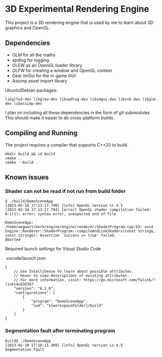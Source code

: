 # 3D Experimental Rendering Engine

This project is a 3D rendering engine that is used by me to learn
about 3D graphics and OpenGL.

## Dependencies

* GLM for all the maths
* spdlog for logging
* GLEW as an OpenGL loader library
* GLFW for creating a window and OpenGL context
* Dear ImGui for the in-game GUI
* Assimp asset import library

Ubuntu/Debian packages:

`libglfw3-dev libglew-dev libspdlog-dev libimgui-dev libstb-dev libglm-dev libassimp-dev`

I plan on including all these dependencies in the form of git
submodules. This should make it easier to do cross-platform builds.

## Compiling and Running

The project requires a compiler that supports C++20 to build.

```shell
mkdir build && cd build
cmake ..
cmake --build .
```

## Known issues

### Shader can not be read if not run from build folder

```
$ ./build/DemoSceneApp
[2023-02-18 17:13:17.790] [info] OpenGL version is 4.5
[2023-02-18 17:13:17.794] [error] OpenGL shader compilation failed: 0:1(1): error: syntax error, unexpected end of file

DemoSceneApp: /home/wegwart/work/engine/engine/renderer/ShaderProgram.cpp:63: void Engine::Renderer::ShaderProgram::compileAndLinkShaders(const string&, const string&): Assertion `success == true' failed.
Aborted
```

Required launch settings for Visual Studio Code

.vscode/launch.json
```
{
    // Use IntelliSense to learn about possible attributes.
    // Hover to view descriptions of existing attributes.
    // For more information, visit: https://go.microsoft.com/fwlink/?linkid=830387
    "version": "0.2.0",
    "configurations": [
        {
            "program": "DemoSceneApp",
            "cwd": "${workspaceFolder}/build"
        }
    ]
}
```

### Segmentation fault after terminating program

```
build$ ./DemoSceneApp
[2023-02-18 17:18:11.309] [info] OpenGL version is 4.5
Segmentation fault
```


